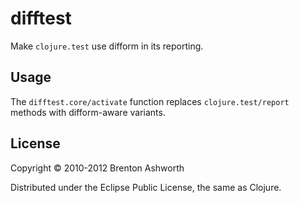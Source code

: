 # difftest

Make `clojure.test` use difform in its reporting.

## Usage

The `difftest.core/activate` function replaces `clojure.test/report`
methods with difform-aware variants.

## License

Copyright © 2010-2012 Brenton Ashworth

Distributed under the Eclipse Public License, the same as Clojure.
